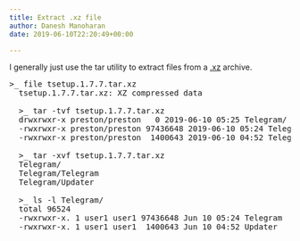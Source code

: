```yaml
---
title: Extract .xz file
author: Danesh Manoharan
date: 2019-06-10T22:20:49+00:00

---
```

I generally just use the tar utility to extract files from a [.xz][1] archive.



<pre class="wp-block-preformatted">>_ file tsetup.1.7.7.tar.xz<br />  tsetup.1.7.7.tar.xz: XZ compressed data<br /><br />  >_ tar -tvf tsetup.1.7.7.tar.xz<br />  drwxrwxr-x preston/preston   0 2019-06-10 05:25 Telegram/<br />  -rwxrwxr-x preston/preston 97436648 2019-06-10 05:24 Telegram/Telegram<br />  -rwxrwxr-x preston/preston  1400643 2019-06-10 04:52 Telegram/Updater<br /><br />  >_ tar -xvf tsetup.1.7.7.tar.xz<br />  Telegram/<br />  Telegram/Telegram<br />  Telegram/Updater<br /><br />  >_ ls -l Telegram/<br />  total 96524<br />  -rwxrwxr-x. 1 user1 user1 97436648 Jun 10 05:24 Telegram<br />  -rwxrwxr-x. 1 user1 user1  1400643 Jun 10 04:52 Updater</pre>

 [1]: https://en.wikipedia.org/wiki/Xz